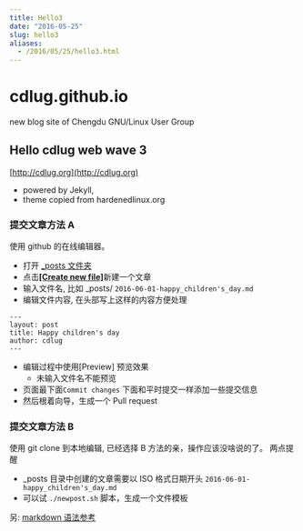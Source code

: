 ```yaml
---
title: Hello3
date: "2016-05-25"
slug: hello3
aliases:
  - /2016/05/25/hello3.html
---
```


# cdlug.github.io

new blog site of Chengdu GNU/Linux User Group

## Hello cdlug web wave 3

[http://cdlug.org](http://cdlug.org)

- powered by Jekyll,
- theme copied from hardenedlinux.org

### 提交文章方法 A

使用 github 的在线编辑器。

- 打开 [\_posts 文件夹](https://github.com/cdlug/cdlug.github.io/tree/master/_posts)
- 点击[**[Create new file]**](https://github.com/cdlug/cdlug.github.io/new/master/_posts)新建一个文章
- 输入文件名, 比如 \_posts/ `2016-06-01-happy_children's_day.md`
- 编辑文件内容, 在头部写上这样的内容方便处理

```
---
layout: post
title: Happy children's day
author: cdlug
---
```

- 编辑过程中使用[Preview] 预览效果
  - 未输入文件名不能预览
- 页面最下面`Commit changes` 下面和平时提交一样添加一些提交信息
- 然后根着向导，生成一个 Pull request

### 提交文章方法 B

使用 git clone 到本地编辑, 已经选择 B 方法的亲，操作应该没啥说的了。
两点提醒

- \_posts 目录中创建的文章需要以 ISO 格式日期开头 `2016-06-01-happy_children's_day.md`
- 可以试 `./newpost.sh` 脚本，生成一个文件模板

另: [markdown 语法参考](https://github.com/adam-p/markdown-here/wiki/Markdown-Cheatsheet#html)
